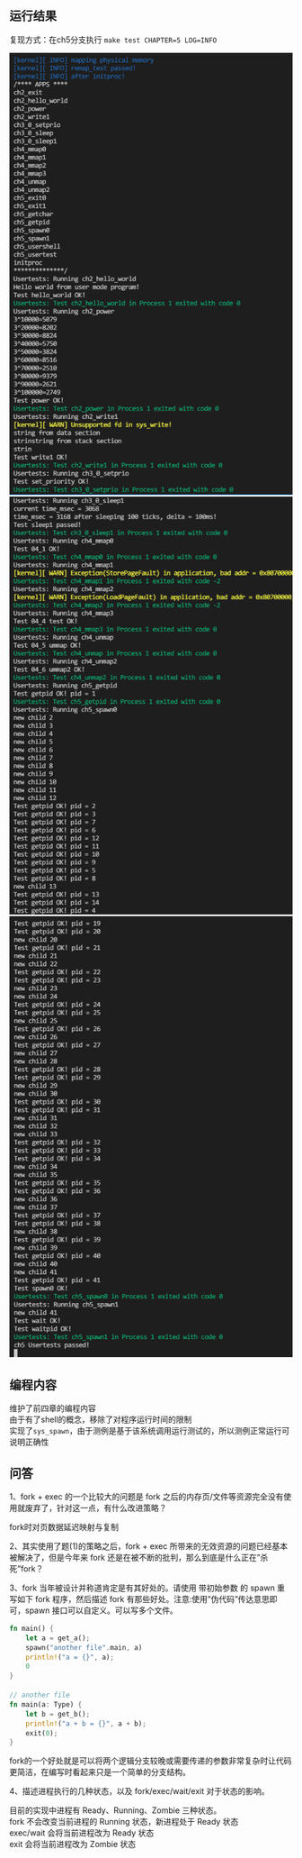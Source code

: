 ## 运行结果

复现方式：在ch5分支执行 `make test CHAPTER=5 LOG=INFO`

![](images/ch5_0.png)
![](images/ch5_1.png)
![](images/ch5_2.png)

## 编程内容

维护了前四章的编程内容  
由于有了shell的概念，移除了对程序运行时间的限制  
实现了`sys_spawn`，由于测例是基于该系统调用运行测试的，所以测例正常运行可说明正确性  

## 问答

1、fork + exec 的一个比较大的问题是 fork 之后的内存页/文件等资源完全没有使用就废弃了，针对这一点，有什么改进策略？

fork时对页数据延迟映射与复制

2、其实使用了题(1)的策略之后，fork + exec 所带来的无效资源的问题已经基本被解决了，但是今年来 fork 还是在被不断的批判，那么到底是什么正在”杀死”fork？

3、fork 当年被设计并称道肯定是有其好处的。请使用 带初始参数 的 spawn 重写如下 fork 程序，然后描述 fork 有那些好处。注意:使用”伪代码”传达意思即可，spawn 接口可以自定义。可以写多个文件。

```rust
fn main() {
    let a = get_a();
    spawn("another file".main, a)
    println!("a = {}", a);
    0
}

// another file
fn main(a: Type) {
    let b = get_b();
    println!("a + b = {}", a + b);
    exit(0);
}
```

fork的一个好处就是可以将两个逻辑分支较晚或需要传递的参数非常复杂时让代码更简洁，在编写时看起来只是一个简单的分支结构。

4、描述进程执行的几种状态，以及 fork/exec/wait/exit 对于状态的影响。

目前的实现中进程有 Ready、Running、Zombie 三种状态。  
fork 不会改变当前进程的 Running 状态，新进程处于 Ready 状态  
exec/wait 会将当前进程改为 Ready 状态  
exit 会将当前进程改为 Zombie 状态